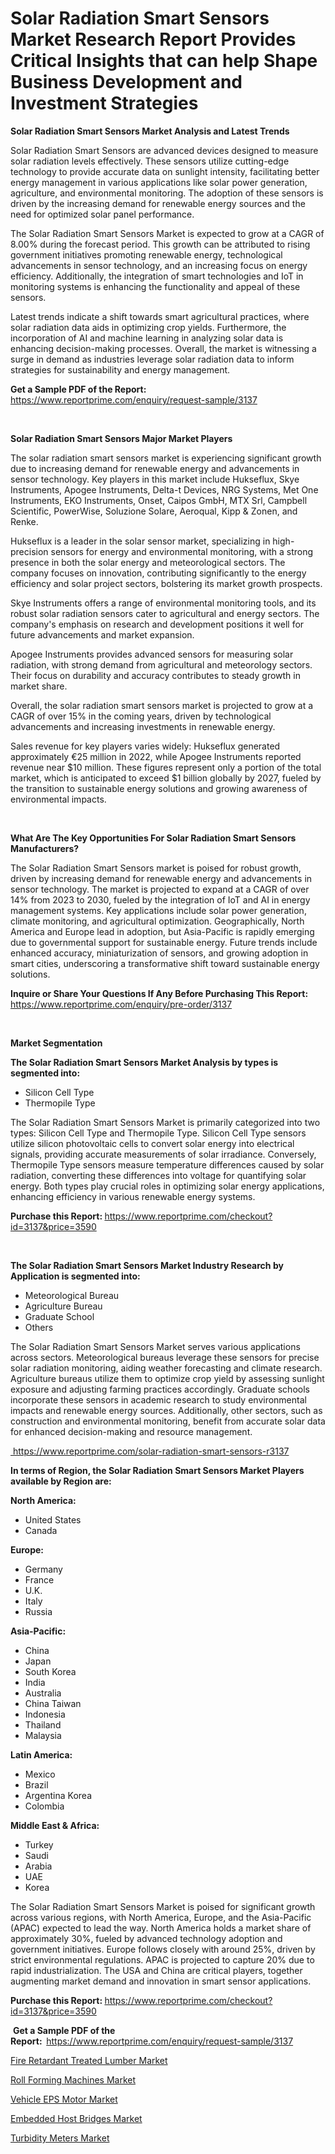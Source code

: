 <p><h1>Solar Radiation Smart Sensors Market Research Report Provides Critical Insights that can help Shape Business Development and Investment Strategies</h1></p><p><strong>Solar Radiation Smart Sensors Market Analysis and Latest Trends</strong></p>
<p><p>Solar Radiation Smart Sensors are advanced devices designed to measure solar radiation levels effectively. These sensors utilize cutting-edge technology to provide accurate data on sunlight intensity, facilitating better energy management in various applications like solar power generation, agriculture, and environmental monitoring. The adoption of these sensors is driven by the increasing demand for renewable energy sources and the need for optimized solar panel performance.</p><p>The Solar Radiation Smart Sensors Market is expected to grow at a CAGR of 8.00% during the forecast period. This growth can be attributed to rising government initiatives promoting renewable energy, technological advancements in sensor technology, and an increasing focus on energy efficiency. Additionally, the integration of smart technologies and IoT in monitoring systems is enhancing the functionality and appeal of these sensors.</p><p>Latest trends indicate a shift towards smart agricultural practices, where solar radiation data aids in optimizing crop yields. Furthermore, the incorporation of AI and machine learning in analyzing solar data is enhancing decision-making processes. Overall, the market is witnessing a surge in demand as industries leverage solar radiation data to inform strategies for sustainability and energy management.</p></p>
<p><strong>Get a Sample PDF of the Report:&nbsp;</strong> <a href="https://www.reportprime.com/enquiry/request-sample/3137">https://www.reportprime.com/enquiry/request-sample/3137</a></p>
<p>&nbsp;</p>
<p><strong>Solar Radiation Smart Sensors Major Market Players</strong></p>
<p><p>The solar radiation smart sensors market is experiencing significant growth due to increasing demand for renewable energy and advancements in sensor technology. Key players in this market include Hukseflux, Skye Instruments, Apogee Instruments, Delta-t Devices, NRG Systems, Met One Instruments, EKO Instruments, Onset, Caipos GmbH, MTX Srl, Campbell Scientific, PowerWise, Soluzione Solare, Aeroqual, Kipp & Zonen, and Renke.</p><p>Hukseflux is a leader in the solar sensor market, specializing in high-precision sensors for energy and environmental monitoring, with a strong presence in both the solar energy and meteorological sectors. The company focuses on innovation, contributing significantly to the energy efficiency and solar project sectors, bolstering its market growth prospects.</p><p>Skye Instruments offers a range of environmental monitoring tools, and its robust solar radiation sensors cater to agricultural and energy sectors. The company's emphasis on research and development positions it well for future advancements and market expansion.</p><p>Apogee Instruments provides advanced sensors for measuring solar radiation, with strong demand from agricultural and meteorology sectors. Their focus on durability and accuracy contributes to steady growth in market share.</p><p>Overall, the solar radiation smart sensors market is projected to grow at a CAGR of over 15% in the coming years, driven by technological advancements and increasing investments in renewable energy. </p><p>Sales revenue for key players varies widely: Hukseflux generated approximately €25 million in 2022, while Apogee Instruments reported revenue near $10 million. These figures represent only a portion of the total market, which is anticipated to exceed $1 billion globally by 2027, fueled by the transition to sustainable energy solutions and growing awareness of environmental impacts.</p></p>
<p>&nbsp;</p>
<p><strong>What Are The Key Opportunities For Solar Radiation Smart Sensors Manufacturers?</strong></p>
<p><p>The Solar Radiation Smart Sensors market is poised for robust growth, driven by increasing demand for renewable energy and advancements in sensor technology. The market is projected to expand at a CAGR of over 14% from 2023 to 2030, fueled by the integration of IoT and AI in energy management systems. Key applications include solar power generation, climate monitoring, and agricultural optimization. Geographically, North America and Europe lead in adoption, but Asia-Pacific is rapidly emerging due to governmental support for sustainable energy. Future trends include enhanced accuracy, miniaturization of sensors, and growing adoption in smart cities, underscoring a transformative shift toward sustainable energy solutions.</p></p>
<p><strong>Inquire or Share Your Questions If Any Before Purchasing This Report:</strong> <a href="https://www.reportprime.com/enquiry/pre-order/3137">https://www.reportprime.com/enquiry/pre-order/3137</a></p>
<p>&nbsp;</p>
<p><strong>Market Segmentation</strong></p>
<p><strong>The Solar Radiation Smart Sensors Market Analysis by types is segmented into:</strong></p>
<p><ul><li>Silicon Cell Type</li><li>Thermopile Type</li></ul></p>
<p><p>The Solar Radiation Smart Sensors Market is primarily categorized into two types: Silicon Cell Type and Thermopile Type. Silicon Cell Type sensors utilize silicon photovoltaic cells to convert solar energy into electrical signals, providing accurate measurements of solar irradiance. Conversely, Thermopile Type sensors measure temperature differences caused by solar radiation, converting these differences into voltage for quantifying solar energy. Both types play crucial roles in optimizing solar energy applications, enhancing efficiency in various renewable energy systems.</p></p>
<p><strong>Purchase this Report:&nbsp;</strong><a href="https://www.reportprime.com/checkout?id=3137&price=3590">https://www.reportprime.com/checkout?id=3137&price=3590</a></p>
<p>&nbsp;</p>
<p><strong>The Solar Radiation Smart Sensors Market Industry Research by Application is segmented into:</strong></p>
<p><ul><li>Meteorological Bureau</li><li>Agriculture Bureau</li><li>Graduate School</li><li>Others</li></ul></p>
<p><p>The Solar Radiation Smart Sensors Market serves various applications across sectors. Meteorological bureaus leverage these sensors for precise solar radiation monitoring, aiding weather forecasting and climate research. Agriculture bureaus utilize them to optimize crop yield by assessing sunlight exposure and adjusting farming practices accordingly. Graduate schools incorporate these sensors in academic research to study environmental impacts and renewable energy sources. Additionally, other sectors, such as construction and environmental monitoring, benefit from accurate solar data for enhanced decision-making and resource management.</p></p>
<p><a href="https://www.reportprime.com/solar-radiation-smart-sensors-r3137">&nbsp;https://www.reportprime.com/solar-radiation-smart-sensors-r3137</a></p>
<p><strong>In terms of Region, the Solar Radiation Smart Sensors Market Players available by Region are:</strong></p>
<p>
    <p> <strong> North America: </strong>
        <ul>
            <li>United States</li>
            <li>Canada</li>
        </ul>
        </p> 
    <p> <strong> Europe: </strong>
        <ul>
            <li>Germany</li>
            <li>France</li>
            <li>U.K.</li>
            <li>Italy</li>
            <li>Russia</li>
        </ul>
        </p> 
    <p> <strong> Asia-Pacific: </strong>
        <ul>
            <li>China</li>
            <li>Japan</li>
            <li>South Korea</li>
            <li>India</li>
            <li>Australia</li>
            <li>China Taiwan</li>
            <li>Indonesia</li>
            <li>Thailand</li>
            <li>Malaysia</li>
        </ul>
        </p> 
    <p> <strong> Latin America: </strong>
        <ul>
            <li>Mexico</li>
            <li>Brazil</li>
            <li>Argentina Korea</li>
            <li>Colombia</li>
        </ul>
        </p> 
    <p> <strong> Middle East & Africa: </strong>
        <ul>
            <li>Turkey</li>
            <li>Saudi</li>
            <li>Arabia</li>
            <li>UAE</li>
            <li>Korea</li>
        </ul>
    </p>
    </p>
<p><p>The Solar Radiation Smart Sensors Market is poised for significant growth across various regions, with North America, Europe, and the Asia-Pacific (APAC) expected to lead the way. North America holds a market share of approximately 30%, fueled by advanced technology adoption and government initiatives. Europe follows closely with around 25%, driven by strict environmental regulations. APAC is projected to capture 20% due to rapid industrialization. The USA and China are critical players, together augmenting market demand and innovation in smart sensor applications.</p></p>
<p><strong>Purchase this Report: </strong><a href="https://www.reportprime.com/checkout?id=3137&price=3590">https://www.reportprime.com/checkout?id=3137&price=3590</a></p>
<p>&nbsp;<strong>Get a Sample PDF of the Report:&nbsp;&nbsp;</strong><a href="https://www.reportprime.com/enquiry/request-sample/3137">https://www.reportprime.com/enquiry/request-sample/3137</a></p>
<p><strong></strong></p>
<p><p><a href="https://issuu.com/reportprime-2/docs/fire-retardant-treated-lumber-marke_21fb9eb4c52de1">Fire Retardant Treated Lumber Market</a></p><p><a href="https://www.linkedin.com/pulse/roll-forming-machines-market-size-share-competitive-r7hrf?trackingId=RBzBgN5rSoGJsgDBGI6Cbg%3D%3D">Roll Forming Machines Market</a></p><p><a href="https://issuu.com/reportprime-2/docs/vehicle-eps-motor-market-size-2030._f7f15d9f921dcd">Vehicle EPS Motor Market</a></p><p><a href="https://github.com/angelajermaine/Market-Research-Report-List-5/blob/main/embedded-host-bridges-market.md">Embedded Host Bridges Market</a></p><p><a href="https://www.linkedin.com/pulse/market-dynamics-future-trends-global-turbidity-meters-sector-jercf?trackingId=wOz1lcU8S8%2BqGe0n3wsOMA%3D%3D">Turbidity Meters Market</a></p></p>
